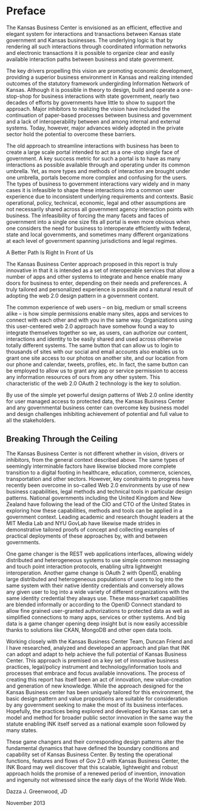 # Preface

The Kansas Business Center is envisioned as an efficient, effective and elegant system for interactions and transactions between Kansas state government and Kansas businesses. The underlying logic is that by rendering all such interactions through coordinated information networks and electronic transactions it is possible to organize clear and easily available interaction paths between business and state government.

The key drivers propelling this vision are promoting economic development, providing a superior business environment in Kansas and realizing intended outcomes of the statutory framework undergirding Information Network of Kansas. Although it is possible in theory to design, build and operate a one-stop-shop for business interactions with state government, nearly two decades of efforts by governments have little to show to support the approach. Major inhibitors to realizing the vision have included the continuation of paper-based processes between business and government and a lack of interoperability between and among internal and external systems. Today, however, major advances widely adopted in the private sector hold the potential to overcome these barriers.

The old approach to streamline interactions with business has been to create a large scale portal intended to act as a one-stop single face of government. A key success metric for such a portal is to have as many interactions as possible available through and operating under its common umbrella. Yet, as more types and methods of interaction are brought under one umbrella, portals become more complex and confusing for the users. The types of business to government interactions vary widely and in many cases it is infeasible to shape these interactions into a common user experience due to inconsistent underlying requirements and contexts. Basic operational, policy, technical, economic, legal and other assumptions are not necessarily shared across all government agency interaction points with business. The infeasibility of forcing the many facets and faces of government into a single one size fits all portal is even more obvious when one considers the need for business to interoperate efficiently with federal, state and local governments, and sometimes many different organizations at each level of government spanning jurisdictions and legal regimes.


A Better Path Is Right In Front of Us

The Kansas Business Center approach proposed in this report is truly innovative in that it is intended as a set of interoperable services that allow a number of apps and other systems to integrate and hence enable many doors for business to enter, depending on their needs and preferences. A truly tailored and personalized experience is possible and a natural result of adopting the web 2.0 design pattern in a government content.

The common experience of web users – on big, medium or small screens alike – is how simple permissions enable many sites, apps and services to connect with each other and with you in the same way. Organizations using this user-centered web 2.0 approach have somehow found a way to integrate themselves together so we, as users, can authorize our content, interactions and identity to be easily shared and used across otherwise totally different systems. The same button that can allow us to login to thousands of sites with our social and email accounts also enables us to grant one site access to our photos on another site, and our location from our phone and calendar, tweets, profiles, etc. In fact, the same button can be employed to allow us to grant any app or service permission to access any information resources of ours from any other system. This characteristic of the web 2.0 OAuth 2 technology is the key to solution.

By use of the simple yet powerful design patterns of Web 2.0 online identity for user managed access to protected data, the Kansas Business Center and any governmental business center can overcome key business model and design challenges inhibiting achievement of potential and full value to all the stakeholders.


## Breaking Through the Ceiling

The Kansas Business Center is not different whether in vision, drivers or inhibitors, from the general context described above. The same types of seemingly interminable factors have likewise blocked more complete transition to a digital footing in healthcare, education, commerce, sciences, transportation and other sectors. However, key constraints to progress have recently been overcome in so-called Web 2.0 environments by use of new business capabilities, legal methods and technical tools in particular design patterns. National governments including the United Kingdom and New Zealand have following the lead of the CIO and CTO of the United States in exploring how these capabilities, methods and tools can be applied in a government context. Leading academic and research thought leaders at the MIT Media Lab and NYU GovLab have likewise made strides in demonstrative tailored proofs of concept and collecting examples of practical deployments of these approaches by, with and between governments.

One game changer is the REST web applications interfaces, allowing widely distributed and heterogeneous systems to use simple common messaging and touch point interaction protocols, enabling ultra lightweight interoperation. Another game change is OAuth 2 with OpenID, enabling large distributed and heterogeneous populations of users to log into the same system with their native identity credentials and conversely allows any given user to log into a wide variety of different organizations with the same identity credential they always use. These mass-market capabilities are blended informally or according to the OpenID Connect standard to allow fine grained user-granted authorizations to protected data as well as simplified connections to many apps, services or other systems. And big data is a game changer opening deep insight but is now easily accessible thanks to solutions like CKAN, MongoDB and other open data tools.

Working closely with the Kansas Business Center Team, Duncan Friend and I have researched, analyzed and developed an approach and plan that INK can adopt and adapt to help achieve the full potential of Kansas Business Center. This approach is premised on a key set of innovative business practices, legal/policy instrument and technology/information tools and processes that embrace and focus available innovations.
The process of creating this report has itself been an act of innovation, new value-creation and generation of new knowledge. While the approach designed for the Kansas Business center has been uniquely tailored for this environment, the basic design pattern and value propositions are suitable for consideration by any government seeking to make the most of its business interfaces. Hopefully, the practices being explored and developed by Kansas can set a model and method for broader public sector innovation in the same way the statute enabling INK itself served as a national example soon followed by many states.

These game changers and their corresponding design patterns alter the fundamental dynamics that have defined the boundary conditions and capability set of Kansas Business Center. By testing the operational functions, features and flows of Gov 2.0 with Kansas Business Center, the INK Board may well discover that this scalable, lightweight and robust approach holds the promise of a renewed period of invention, innovation and ingenuity not witnessed since the early days of the World Wide Web.


Dazza J. Greenwood, JD

November 2013
